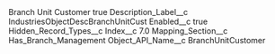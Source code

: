 <?xml version="1.0" encoding="UTF-8"?>
<CustomMetadata xmlns="http://soap.sforce.com/2006/04/metadata" xmlns:xsi="http://www.w3.org/2001/XMLSchema-instance" xmlns:xsd="http://www.w3.org/2001/XMLSchema">
    <label>Branch Unit Customer</label>
    <protected>true</protected>
    <values>
        <field>Description_Label__c</field>
        <value xsi:type="xsd:string">IndustriesObjectDescBranchUnitCust</value>
    </values>
    <values>
        <field>Enabled__c</field>
        <value xsi:type="xsd:boolean">true</value>
    </values>
    <values>
        <field>Hidden_Record_Types__c</field>
        <value xsi:nil="true"/>
    </values>
    <values>
        <field>Index__c</field>
        <value xsi:type="xsd:double">7.0</value>
    </values>
    <values>
        <field>Mapping_Section__c</field>
        <value xsi:type="xsd:string">Has_Branch_Management</value>
    </values>
    <values>
        <field>Object_API_Name__c</field>
        <value xsi:type="xsd:string">BranchUnitCustomer</value>
    </values>
</CustomMetadata>

